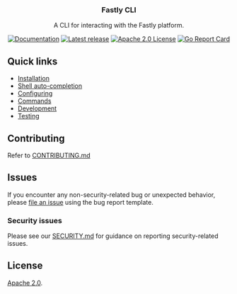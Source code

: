 <div align="center">
  <h3 align="center">Fastly CLI</h3>
  <p align="center">A CLI for interacting with the Fastly platform.</p>
  <p align="center">
      <a href="https://developer.fastly.com/reference/cli/"><img alt="Documentation" src="https://img.shields.io/badge/cli-reference-yellow"></a>
      <a href="https://github.com/fastly/cli/releases/latest"><img alt="Latest release" src="https://img.shields.io/github/v/release/fastly/cli" /></a>
      <a href="#License"><img alt="Apache 2.0 License" src="https://img.shields.io/github/license/fastly/cli" /></a>
      <a href="https://goreportcard.com/report/github.com/fastly/cli"><img alt="Go Report Card" src="https://goreportcard.com/badge/github.com/fastly/cli" /></a>
  </p>
</div>

## Quick links
- [Installation](https://developer.fastly.com/reference/cli/#installing)
- [Shell auto-completion](https://developer.fastly.com/reference/cli/#shell-auto-completion)
- [Configuring](https://developer.fastly.com/reference/cli/#configuring)
- [Commands](https://developer.fastly.com/reference/cli/#command-groups)
- [Development](DEVELOP.md)
- [Testing](TESTING.md)

## Contributing

Refer to [CONTRIBUTING.md](./CONTRIBUTING.md)

## Issues

If you encounter any non-security-related bug or unexpected behavior, please [file an issue][bug]
using the bug report template.

[bug]: https://github.com/fastly/cli/issues/new?labels=bug&template=bug_report.md

### Security issues

Please see our [SECURITY.md](SECURITY.md) for guidance on reporting security-related issues.

## License

[Apache 2.0](LICENSE).
